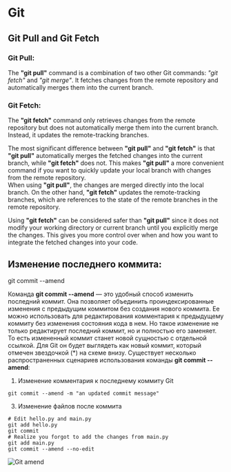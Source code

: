 # Git
## Git Pull and Git Fetch
### Git Pull:
The **"git pull"** command is a combination of two other Git commands: *"git fetch"* and *"git merge"*. It fetches changes from the remote repository and automatically merges them into the current branch.
### Git Fetch:
The **"git fetch"** command only retrieves changes from the remote repository but does not automatically merge them into the current branch. Instead, it updates the remote-tracking branches.

The most significant difference between **"git pull"** and **"git fetch"** is that **"git pull"** automatically merges the fetched changes into the current branch, while **"git fetch"** does not. This makes **"git pull"** a more convenient command if you want to quickly update your local branch with changes from the remote repository.  
When using **"git pull"**, the changes are merged directly into the local branch. On the other hand, **"git fetch"** updates the remote-tracking branches, which are references to the state of the remote branches in the remote repository.

Using **"git fetch"** can be considered safer than **"git pull"** since it does not modify your working directory or current branch until you explicitly merge the changes. This gives you more control over when and how you want to integrate the fetched changes into your code.
## Изменение последнего коммита: 
git commit --amend

Команда **git commit --amend** — это удобный способ изменить последний коммит. Она позволяет объединить проиндексированные изменения с предыдущим коммитом без создания нового коммита. Ее можно использовать для редактирования комментария к предыдущему коммиту без изменения состояния кода в нем. Но такое изменение не только редактирует последний коммит, но и полностью его заменяет. То есть измененный коммит станет новой сущностью с отдельной ссылкой. Для Git он будет выглядеть как новый коммит, который отмечен звездочкой (*) на схеме внизу. Существует несколько распространенных сценариев использования команды **git commit --amend**:
1. Изменение комментария к последнему коммиту Git
```
git commit --amend -m "an updated commit message"
```
3. Изменение файлов после коммита
```
# Edit hello.py and main.py
git add hello.py
git commit 
# Realize you forgot to add the changes from main.py 
git add main.py 
git commit --amend --no-edit
```
![Git amend](https://wac-cdn.atlassian.com/dam/jcr:34fd0826-9e89-4ef1-bce8-b1325cf48306/01-02%20Changing%20the%20Last%20Commit.svg?cdnVersion=2123)
